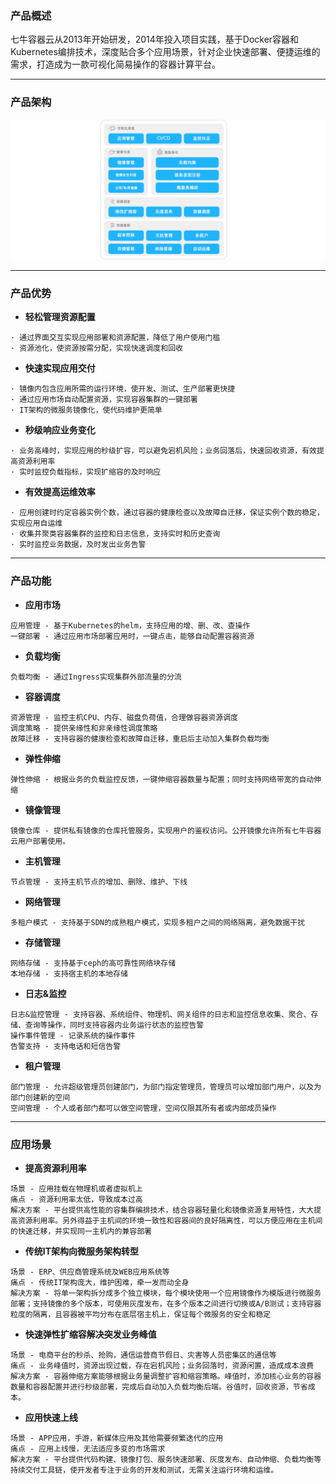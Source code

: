 ### 产品概述
七牛容器云从2013年开始研发，2014年投入项目实践，基于Docker容器和Kubernetes编排技术，深度贴合多个应用场景，针对企业快速部署、便捷运维的需求，打造成为一款可视化简易操作的容器计算平台。

***
### 产品架构

![](/media/chan-pin-jie-gou.png)

***
### 产品优势

* **轻松管理资源配置**

```
· 通过界面交互实现应用部署和资源配置，降低了用户使用门槛
· 资源池化，使资源按需分配，实现快速调度和回收
```

* **快速实现应用交付**

```
· 镜像内包含应用所需的运行环境，使开发、测试、生产部署更快捷
· 通过应用市场自动配置资源，实现容器集群的一键部署
· IT架构的微服务镜像化，使代码维护更简单
```

* **秒级响应业务变化**

```
· 业务高峰时，实现应用的秒级扩容，可以避免宕机风险；业务回落后，快速回收资源，有效提高资源利用率
· 实时监控负载指标，实现扩缩容的及时响应
```

* **有效提高运维效率**

```
· 应用创建时约定容器实例个数，通过容器的健康检查以及故障自迁移，保证实例个数的稳定，实现应用自运维
· 收集并聚类容器集群的监控和日志信息，支持实时和历史查询
· 实时监控业务数据，及时发出业务告警
```

***
### 产品功能

* **应用市场**

```
应用管理 - 基于Kubernetes的helm，支持应用的增、删、改、查操作
一键部署 - 通过应用市场部署应用时，一键点击，能够自动配置容器资源
```
* **负载均衡**
```
负载均衡 - 通过Ingress实现集群外部流量的分流
```
* **容器调度**
```
资源管理 - 监控主机CPU、内存、磁盘负荷值，合理做容器资源调度
调度策略 - 提供亲缘性和非亲缘性调度策略
故障迁移 - 支持容器的健康检查和故障自迁移，重启后主动加入集群负载均衡
```
* **弹性伸缩**
```
弹性伸缩 - 根据业务的负载监控反馈，一键伸缩容器数量与配置；同时支持网络带宽的自动伸缩
```
* **镜像管理**
```
镜像仓库 - 提供私有镜像的仓库托管服务，实现用户的鉴权访问。公开镜像允许所有七牛容器云用户部署使用。
```
* **主机管理**
```
节点管理 - 支持主机节点的增加、删除、维护、下线
```
* **网络管理**
```
多租户模式 - 支持基于SDN的成熟租户模式，实现多租户之间的网络隔离，避免数据干扰
```

* **存储管理**
```
网络存储 - 支持基于ceph的高可靠性网络块存储
本地存储 - 支持宿主机的本地存储
```
* **日志&监控**
```
日志&监控管理 - 支持容器、系统组件、物理机、网关组件的日志和监控信息收集、聚合、存储、查询等操作，同时支持容器内业务运行状态的监控告警
操作事件管理 - 记录系统的操作事件
告警支持 - 支持电话和短信告警
```

* **租户管理**
```
部门管理 - 允许超级管理员创建部门，为部门指定管理员，管理员可以增加部门用户，以及为部门创建新的空间
空间管理 - 个人或者部门都可以做空间管理，空间仅限其所有者或内部成员操作
```

***
### 应用场景

* **提高资源利用率**
```
场景 - 应用挂载在物理机或者虚拟机上
痛点 - 资源利用率太低，导致成本过高
解决方案 - 平台提供高性能的容集群编排技术，结合容器轻量化和镜像资源复用特性，大大提高资源利用率。另外得益于主机间的环境一致性和容器间的良好隔离性，可以方便应用在主机间的快速迁移，并实现同一主机内的兼容部署
```

* **传统IT架构向微服务架构转型**
```
场景 - ERP、供应商管理系统及WEB应用系统等
痛点 - 传统IT架构庞大，维护困难，牵一发而动全身
解决方案 - 将单一架构拆分成多个独立模块，每个模块使用一个应用镜像作为模版进行微服务部署；支持镜像的多个版本，可使用灰度发布，在多个版本之间进行切换或A/B测试；支持容器粒度的隔离，且容器被平均分布在底层宿主机上，保证每个微服务的安全和稳定
```

* **快速弹性扩缩容解决突发业务峰值**
```
场景 - 电商平台的秒杀、抢购，通信运营商节假日、灾害等人员密集区的通信等
痛点 - 业务峰值时，资源出现过载，存在宕机风险；业务回落时，资源闲置，造成成本浪费
解决方案 - 容器伸缩方案能够根据业务量调整扩容和缩容策略。峰值时，添加核心业务的容器数量和容器配置并进行秒级部署，完成后自动加入负载均衡后端。谷值时，回收资源，节省成本。
```

* **应用快速上线**
```
场景 - APP应用，手游，新媒体应用及其他需要频繁迭代的应用
痛点 - 应用上线慢，无法适应多变的市场需求
解决方案 - 平台提供代码构建、镜像打包、服务快速部署、灰度发布、自动伸缩、负载均衡等持续交付工具链，使开发者专注于业务的开发和测试，无需关注运行环境和运维。
```









